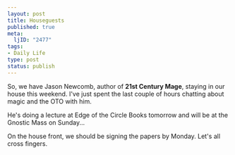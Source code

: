 ```yaml
--- 
layout: post
title: Houseguests
published: true
meta: 
  ljID: "2477"
tags: 
- Daily Life
type: post
status: publish
---
```

So, we have Jason Newcomb, author of <b>21st Century Mage</b>, staying in our house this weekend. I&apos;ve just spent the last couple of hours chatting about magic and the OTO with him.

He&apos;s doing a lecture at Edge of the Circle Books tomorrow and will be at the Gnostic Mass on Sunday...

On the house front, we should be signing the papers by Monday. Let&apos;s all cross fingers.
